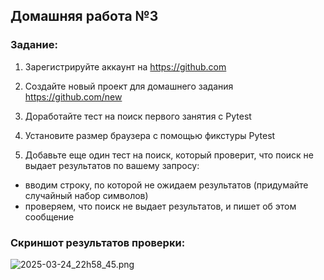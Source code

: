 ## Домашняя работа №3

### Задание:

1. Зарегистрируйте аккаунт на https://github.com

2. Создайте новый проект для домашнего задания https://github.com/new 

3. Доработайте тест на поиск первого занятия с Pytest

4. Установите размер браузера с помощью фикстуры Pytest

5. Добавьте еще один тест на поиск, который проверит, что поиск не выдает результатов по вашему запросу:

- вводим строку, по которой не ожидаем результатов (придумайте случайный набор символов)
- проверяем, что поиск не выдает результатов, и пишет об этом сообщение

### Скриншот результатов проверки: 


![2025-03-24_22h58_45.png](../../../../Screenpresso/App/ProgramFiles/2025-03-24_22h58_45.png)